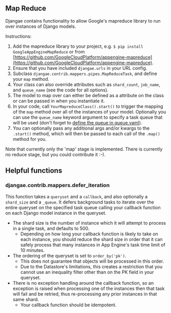## Map Reduce

Djangae contains functionality to allow Google's mapreduce library to run over instances of Django models.

Instructions:

1. Add the mapreduce library to your project, e.g. `$ pip install GoogleAppEngineMapReduce` or from [https://github.com/GoogleCloudPlatform/appengine-mapreduce](https://github.com/GoogleCloudPlatform/appengine-mapreduce).
1. Ensure that you have included `djangae.urls` in your URL config.
1. Subclass `djangae.contrib.mappers.pipes.MapReduceTask`, and define your `map` method.
1. Your class can also override attributes such as `shard_count`, `job_name`, and `queue_name` (see the code for all options).
1. The model to map over can either be defined as a attribute on the class or can be passed in when you instantiate it.
1. In your code, call `YourMapreduceClass().start()` to trigger the mapping of the `map` method over all of the instances of your model. Optionally you can use the `queue_name` keyword argument to specify a task queue that will be used (don't forget to [define the queue in queue.yaml](https://cloud.google.com/appengine/docs/python/config/queue)).
1. You can optionally pass any additional args and/or kwargs to the `.start()` method, which will then be passed to each call of the `.map()` method for you.

Note that currently only the 'map' stage is implemented.  There is currently no reduce stage, but you could contribute it :-).

## Helpful functions

### djangae.contrib.mappers.defer_iteration

This function takes a `queryset` and a `callback`, and also optionally a `shard_size` and a `_queue`. It
defers background tasks to iterate over the entire queryset on the specified task queue calling your
callback function on each Django model instance in the queryset.

* The shard size is the number of instance which it will attempt to process in a single task, and defaults to 500.
    * Depending on how long your callback function is likely to take on each instance, you should reduce the shard size in order that it can safely process that many instances in App Engine's task time limit of 10 minutes.
* The ordering of the queryset is set to `order_by('pk')`.
    * This does not guarantee that objects will be processed in this order.
    * Due to the Datastore's limitations, this creates a restriction that you cannot use an inequality filter other than on the PK field in your queryset.
* There is no exception handling around the callback function, so an exception is raised when processing one of the instances then that task will fail and be retried, thus re-processing any prior instances in that same shard.
    * Your callback function should be idempotent.

